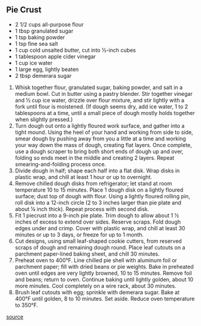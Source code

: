 ## Pie Crust

* 2 1/2 cups all-purpose flour
* 1 tbsp granulated sugar
* 1 tsp baking powder
* 1 tsp fine sea salt
* 1 cup cold unsalted butter, cut into 1⁄2-inch cubes
* 1 tablespoon apple cider vinegar
* 1 cup ice water
* 1 large egg, lightly beaten
* 2 tbsp demerara sugar

1. Whisk together flour, granulated sugar, baking powder, and salt in a medium bowl. Cut in butter using a pastry blender. Stir together vinegar and 1⁄2 cup ice water, drizzle over flour mixture, and stir lightly with a fork until flour is moistened. (If dough seems dry, add ice water, 1 to 2 tablespoons at a time, until a small piece of dough mostly holds together when slightly pressed.)
1. Turn dough out onto a lightly floured work surface, and gather into a tight mound. Using the heel of your hand and working from side to side, smear dough by pushing away from you a little at a time and working your way down the mass of dough, creating flat layers. Once complete, use a dough scraper to bring both short ends of dough up and over, folding so ends meet in the middle and creating 2 layers. Repeat smearing-and-folding process once.
1. Divide dough in half; shape each half into a flat disk. Wrap disks in plastic wrap, and chill at least 1 hour or up to overnight.
1. Remove chilled dough disks from refrigerator; let stand at room temperature 10 to 15 minutes. Place 1 dough disk on a lightly floured surface; dust top of dough with flour. Using a lightly floured rolling pin, roll disk into a 12-inch circle (2 to 3 inches larger than pie plate and about 1⁄8 inch thick). Repeat process with second disk.
1. Fit 1 piecrust into a 9-inch pie plate. Trim dough to allow about 1 1⁄2 inches of excess to extend over sides. Reserve scraps. Fold dough edges under and crimp. Cover with plastic wrap, and chill at least 30 minutes or up to 3 days, or freeze for up to 1 month.
1. Cut designs, using small leaf-shaped cookie cutters, from reserved scraps of dough and remaining dough round. Place leaf cutouts on a parchment paper-lined baking sheet, and chill 30 minutes.
1. Preheat oven to 400°F. Line chilled pie shell with aluminum foil or parchment paper; fill with dried beans or pie weights. Bake in preheated oven until edges are very lightly browned, 10 to 15 minutes. Remove foil and beans; return to oven. Continue baking until lightly golden, about 10 more minutes. Cool completely on a wire rack, about 30 minutes.
1. Brush leaf cutouts with egg; sprinkle with demerara sugar. Bake at 400°F until golden, 8 to 10 minutes. Set aside. Reduce oven temperature to 350°F.

[source](https://www.southernliving.com/recipes/southern-pumpkin-pie)
